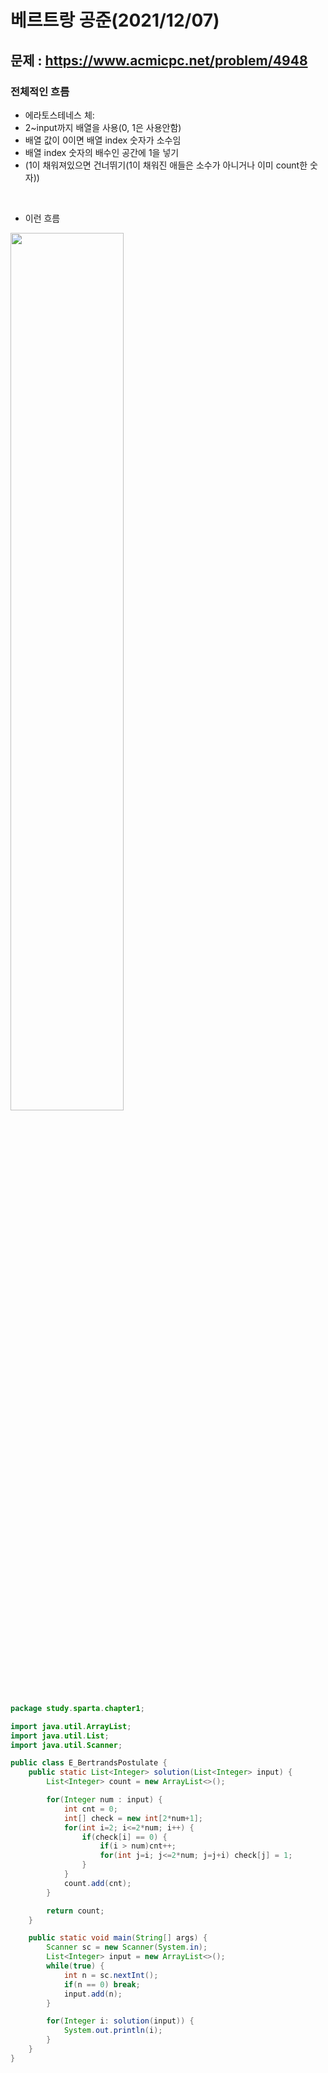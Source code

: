 # 베르트랑 공준(2021/12/07)

## 문제 : https://www.acmicpc.net/problem/4948

### 전체적인 흐름   
- 에라토스테네스 체:   
- 2~input까지 배열을 사용(0, 1은 사용안함)   
- 배열 값이 0이면 배열 index 숫자가 소수임   
- 배열 index 숫자의 배수인 공간에 1을 넣기   
- (1이 채워져있으면 건너뛰기(1이 채워진 애들은 소수가 아니거나 이미 count한 숫자))   

<br>

- 이런 흐름
<img src="https://user-images.githubusercontent.com/44156173/145051134-cc4f40c3-a745-484c-a395-5c93cdb42f00.png" width="60%">

```java
package study.sparta.chapter1;

import java.util.ArrayList;
import java.util.List;
import java.util.Scanner;

public class E_BertrandsPostulate {
    public static List<Integer> solution(List<Integer> input) {
        List<Integer> count = new ArrayList<>();

        for(Integer num : input) {
            int cnt = 0;
            int[] check = new int[2*num+1];
            for(int i=2; i<=2*num; i++) {
                if(check[i] == 0) {
                    if(i > num)cnt++;
                    for(int j=i; j<=2*num; j=j+i) check[j] = 1;
                }
            }
            count.add(cnt);
        }

        return count;
    }

    public static void main(String[] args) {
        Scanner sc = new Scanner(System.in);
        List<Integer> input = new ArrayList<>();
        while(true) {
            int n = sc.nextInt();
            if(n == 0) break;
            input.add(n);
        }

        for(Integer i: solution(input)) {
            System.out.println(i);
        }
    }
}
```

